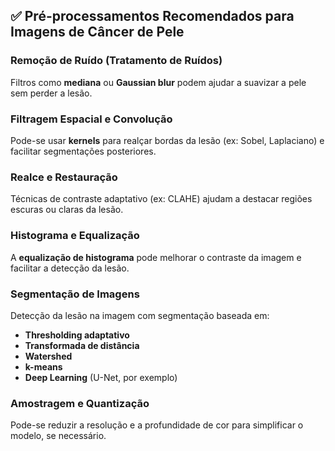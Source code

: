 ## ✅ Pré-processamentos Recomendados para Imagens de Câncer de Pele

### Remoção de Ruído (Tratamento de Ruídos)

Filtros como **mediana** ou **Gaussian blur** podem ajudar a suavizar a pele sem perder a lesão.

### Filtragem Espacial e Convolução

Pode-se usar **kernels** para realçar bordas da lesão (ex: Sobel, Laplaciano) e facilitar segmentações posteriores.

### Realce e Restauração

Técnicas de contraste adaptativo (ex: CLAHE) ajudam a destacar regiões escuras ou claras da lesão.

### Histograma e Equalização

A **equalização de histograma** pode melhorar o contraste da imagem e facilitar a detecção da lesão.

### Segmentação de Imagens

Detecção da lesão na imagem com segmentação baseada em:

*   **Thresholding adaptativo**
*   **Transformada de distância**
*   **Watershed**
*   **k-means**
*   **Deep Learning** (U-Net, por exemplo)

### Amostragem e Quantização

Pode-se reduzir a resolução e a profundidade de cor para simplificar o modelo, se necessário.
